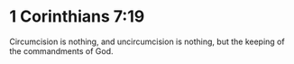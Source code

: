 # 1 Corinthians 7:19

Circumcision is nothing, and uncircumcision is nothing, but the keeping of the commandments of God.